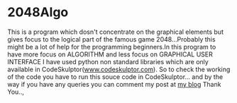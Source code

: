 2048Algo
========

This is a program which dosn't concentrate on the graphical elements but gives focus to the logical part of the famous game 2048...Probably this might be a lot of help for the programming beginners.In this program to have more focus on  ALGORITHM and less focus on GRAPHICAL USER INTERFACE I have used python non standard libraries which are only available in CodeSkulptor(www.codeskulptor.com). So to check the working of the code you have to run this souce code in CodeSkulptor... and by the way if you have any queries you can comment my post at <a href = "http://http://hemog007.wordpress.com/2014/07/21/beginning-with-a-game-2048/" target = "blank">my blog</a> Thank You..,
